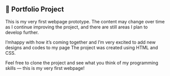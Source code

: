 ## 📁 Portfolio Project 

This is my very first webpage prototype.
The content may change over time as I continue improving the project, and there are still areas I plan to develop further.

I’mhappy with how it’s coming together and I’m very excited to add new designs and codes to my page
The project was created using HTML and CSS.

Feel free to clone the project and see what you think of my programming skills — this is my very first webpage!



